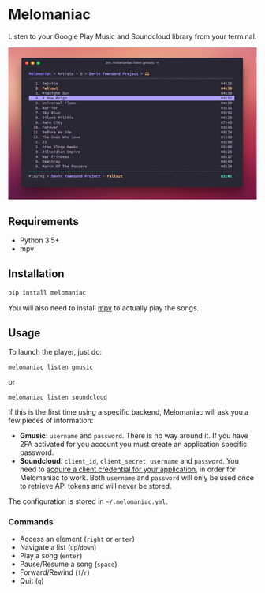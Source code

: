 # Melomaniac

Listen to your Google Play Music and Soundcloud library from your terminal.

![Melomaniac Screenshot](assets/screenshot.png)

## Requirements

- Python 3.5+
- mpv

## Installation

```python
pip install melomaniac
```

You will also need to install [mpv](https://mpv.io) to actually play the songs.


## Usage

To launch the player, just do:

```
melomaniac listen gmusic
```

or

```
melomaniac listen soundcloud
```

If this is the first time using a specific backend, Melomaniac will ask you
a few pieces of information:

- **Gmusic**: `username` and `password`. There is no way around it. If you have 2FA activated for you account
you must create an application specific password.
- **Soundcloud**: `client_id`, `client_secret`, `username` and `password`.
You need to [acquire a client credential for your application](http://soundcloud.com/you/apps/new),
in order for Melomaniac to work. Both `username` and `password` will only be used once to retrieve API tokens
and will never be stored.

The configuration is stored in `~/.melomaniac.yml`.


### Commands

- Access an element (`right` or `enter`)
- Navigate a list (`up`/`down`)
- Play a song (`enter`)
- Pause/Resume a song (`space`)
- Forward/Rewind (`f`/`r`)
- Quit (`q`)
